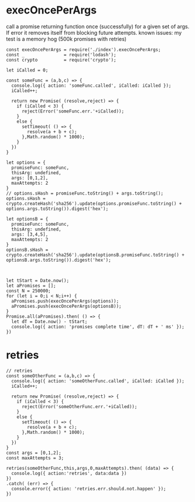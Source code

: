 execOncePerArgs
===

call a promise returning function once (successfully) for a given set of args. If error it removes itself from blocking future attempts. known issues: my test is a memory hog (500k promises with retries)

    const execOncePerArgs = require('./index').execOncePerArgs;
    const _               = require('lodash');
    const crypto          = require('crypto');

    let iCalled = 0;

    const someFunc = (a,b,c) => {
      console.log({ action: 'someFunc.called', iCalled: iCalled });
      iCalled++;

      return new Promise( (resolve,reject) => {
        if (iCalled < 3) {
          reject(Error('someFunc.err.'+iCalled));
        }
        else {
          setTimeout( () => {
            resolve(a + b + c);
          },Math.random() * 1000);        
        }
      })
    }

    let options = {
      promiseFunc: someFunc,
      thisArg: undefined,
      args: [0,1,2],
      maxAttempts: 2
    }
    // options.sHash = promiseFunc.toString() + args.toString();  
    options.sHash = crypto.createHash('sha256').update(options.promiseFunc.toString() + options.args.toString()).digest('hex');

    let optionsB = {
      promiseFunc: someFunc,
      thisArg: undefined,
      args: [3,4,5],
      maxAttempts: 2
    }
    optionsB.sHash = crypto.createHash('sha256').update(optionsB.promiseFunc.toString() + optionsB.args.toString()).digest('hex');



    let tStart = Date.now();
    let aPromises = [];
    const N = 250000;
    for (let i = 0;i < N;i++) {
      aPromises.push(execOncePerArgs(options));  
      aPromises.push(execOncePerArgs(optionsB));  
    }
    Promise.all(aPromises).then( () => {
      let dT = Date.now() - tStart;
      console.log({ action: 'promises complete time', dT: dT + ' ms' });
    })


retries
===

    // retries
    const someOtherFunc = (a,b,c) => {
      console.log({ action: 'someOtherFunc.called', iCalled: iCalled });
      iCalled++;

      return new Promise( (resolve,reject) => {
        if (iCalled < 3) {
          reject(Error('someOtherFunc.err.'+iCalled));
        }
        else {
          setTimeout( () => {
            resolve(a + b + c);
          },Math.random() * 1000);        
        }
      })
    }
    const args = [0,1,2];
    const maxAttempts = 3;

    retries(someOtherFunc,this,args,0,maxAttempts).then( (data) => {
      console.log({ action:'retries', data:data })
    })
    .catch( (err) => {
      console.error({ action: 'retries.err.should.not.happen' });
    })

